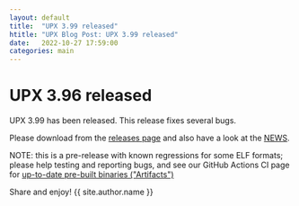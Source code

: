 ```yaml
---
layout: default
title:  "UPX 3.99 released"
htitle: "UPX Blog Post: UPX 3.99 released"
date:   2022-10-27 17:59:00
categories: main
---
```


UPX 3.96 released
=================

UPX 3.99 has been released.
This release fixes several bugs.

Please download from the
[releases page](https://github.com/upx/upx/releases)
and also have a look at the
[NEWS](https://upx.github.io/upx-news.txt).

NOTE: this is a pre-release with known regressions for some ELF formats;
please help testing and reporting bugs, and see our GitHub Actions CI
page for
[up-to-date pre-built binaries ("Artifacts")](https://github.com/upx/upx/actions/workflows/ci.yml)

Share and enjoy!
{{ site.author.name }}
